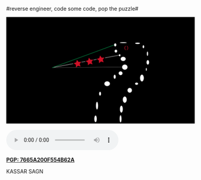 #reverse engineer, code some code, pop the puzzle#

<div style="text-align:center"><img src="logo.jpeg" /></div>

![](21Savage-BankAccount.mp3)

[**PGP: 7665A200F554B62A**](https://keybase.io/tjkr0wn/pgp_keys.asc)

KASSAR SAGN

